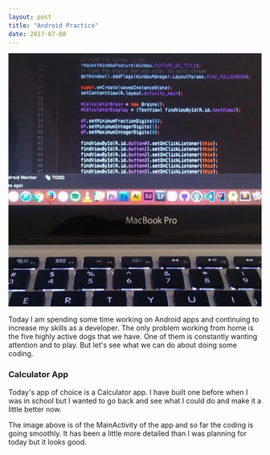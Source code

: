 ```yaml
---
layout: post
title: "Android Practice"
date: 2017-07-08
---
```



<p align="center">
  <img src="/images/code1.jpg" width="800" title="Calculator App">
</p>

Today I am spending some time working on Android apps and continuing to increase my skills as a developer.  The only problem working from home is the five highly active dogs that we have.  One of them is constantly wanting attention and to play.  But let's see what we can do about doing some coding.

### Calculator App

Today's app of choice is a Calculator app.  I have built one before when I was in school but I wanted to go back and see what I could do and make it a little better now.

The image above is of the MainActivity of the app and so far the coding is going smoothly.  It has been a little more detailed than I was planning for today but it looks good.
